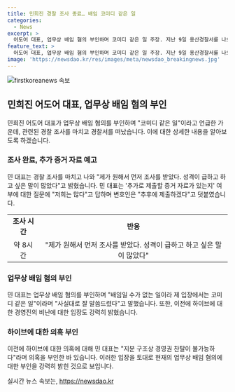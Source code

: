 ```yaml
---
title: 민희진 경찰 조사 종료… 배임 코미디 같은 일
categories:
  - News
excerpt: >
  어도어 대표, 업무상 배임 혐의 부인하며 코미디 같은 일 주장. 지난 9일 용산경찰서를 나오며 성격이 급하고 하고 싶은 말이 많았다고 전하며 추가 증거 자료 제출 예고. 사실대로 말해서 후련하다며 혐의 부인 강조, 이전에는 업무상 배임 혐의로 고발된 바 있음.
feature_text: >
  어도어 대표, 업무상 배임 혐의 부인하며 코미디 같은 일 주장. 지난 9일 용산경찰서를 나오며 성격이 급하고 하고 싶은 말이 많았다고 전하며 추가 증거 자료 제출 예고. 사실대로 말해서 후련하다며 혐의 부인 강조, 이전에는 업무상 배임 혐의로 고발된 바 있음.
image: 'https://newsdao.kr/res/images/meta/newsdao_breakingnews.jpg'
---
```


<p><img src="https://newsdao.kr/res/images/meta/newsdao_breakingnews.jpg" alt="firstkoreanews 속보" /></p>

<h2 data-ke-size="size26">민희진 어도어 대표, 업무상 배임 혐의 부인</h2>

<p data-ke-size="size16">민희진 어도어 대표가 업무상 배임 혐의를 부인하며 "코미디 같은 일"이라고 언급한 가운데, 관련된 경찰 조사를 마치고 경찰서를 떠났습니다. 이에 대한 상세한 내용을 알아보도록 하겠습니다.</p>

<h3>조사 완료, 추가 증거 자료 예고</h3>

<p data-ke-size="size16">민 대표는 경찰 조사를 마치고 나와 "제가 원해서 먼저 조사를 받았다. 성격이 급하고 하고 싶은 말이 많았다"고 밝혔습니다. 민 대표는 '추가로 제출할 증거 자료가 있는지' 여부에 대한 질문에 "저희는 많다"고 답하며 변호인은 "추후에 제출하겠다"고 덧붙였습니다.</p>

<table>
    <tr>
        <td style="text-align: center; height: 17px;"><b>조사 시간</b></td>
        <td style="text-align: center; height: 17px;"><b>반응</b></td>
    </tr>
    <tr>
        <td style="text-align: center; height: 17px;">약 8시간</td>
        <td style="text-align: center; height: 17px;">"제가 원해서 먼저 조사를 받았다. 성격이 급하고 하고 싶은 말이 많았다"</td>
    </tr>
</table>

<h3>업무상 배임 혐의 부인</h3>

<p data-ke-size="size16">민 대표는 업무상 배임 혐의를 부인하며 "배임일 수가 없는 일이라 제 입장에서는 코미디 같은 일"이라며 "사실대로 잘 말씀드렸다"고 말했습니다. 또한, 이전에 하이브에 대한 경영진의 비난에 대한 입장도 강력히 밝혔습니다.</p>

<h3>하이브에 대한 의혹 부인</h3>

<p data-ke-size="size16">이전에 하이브에 대한 의혹에 대해 민 대표는 "지분 구조상 경영권 찬탈이 불가능하다"라며 의혹을 부인한 바 있습니다. 이러한 입장을 토대로 현재의 업무상 배임 혐의에 대한 부인을 강력히 밝힌 것으로 보입니다.</p>
실시간 뉴스 속보는, <a href="https://newsdao.kr" rel="dofollow">https://newsdao.kr</a>


